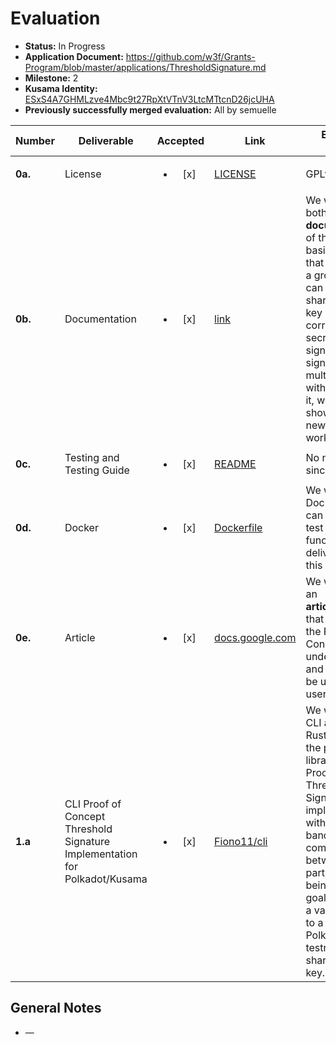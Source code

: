 # Evaluation

- **Status:** In Progress
- **Application Document:** https://github.com/w3f/Grants-Program/blob/master/applications/ThresholdSignature.md
- **Milestone:** 2
- **Kusama Identity:** [ESxS4A7GHMLzve4Mbc9t27RpXtVTnV3LtcMTtcnD26jcUHA](https://polkascan.io/pre/kusama/account/ESxS4A7GHMLzve4Mbc9t27RpXtVTnV3LtcMTtcnD26jcUHA)
- **Previously successfully merged evaluation:** All by semuelle

| Number | Deliverable | Accepted | Link | Evaluation Notes |
| ------ | ----------- | :------: | ---- |----------------- |
| **0a.** | License | <ul><li>[x] </li></ul> | [LICENSE](https://github.com/Fiono11/cli/blob/0a8be19bb0b0a519dde7e66e5dde500b2dd9eef4/LICENSE) | GPLv3 |
| **0b.** | Documentation | <ul><li>[x] </li></ul> | [link](https://github.com/Fiono11/cli/blob/0a8be19bb0b0a519dde7e66e5dde500b2dd9eef4/README.md) | We will provide both **inline documentation** of the code and a basic **tutorial** that explains how a group of users can generate a shared public key and use the corresponding secret key to sign threshold signatures multiple times without revealing it, which will show how the new functionality works. |
| **0c.** | Testing and Testing Guide | <ul><li>[x] </li></ul> | [README](https://github.com/Fiono11/cli/blob/0a8be19bb0b0a519dde7e66e5dde500b2dd9eef4/README.md#tutorial) | No new tests since [M1](https://github.com/w3f/schnorrkel/pull/110) |
| **0d.** | Docker | <ul><li>[x] </li></ul> | [Dockerfile](https://github.com/Fiono11/cli/blob/0a8be19bb0b0a519dde7e66e5dde500b2dd9eef4/Dockerfile) | We will provide a Dockerfile(s) that can be used to test all the functionality delivered with this milestone. |
| **0e.** | Article | <ul><li>[x] </li></ul> | [docs.google.com](https://docs.google.com/document/d/1FSytmhBTpTCfM6HUZ3fK-ERXsvgdgwJAyN5dl8013oc/edit?tab=t.0) | We will publish an **article**/workshop that explains how the Proof of Concept works under the hood and how it can be used from a user perspective. |
| **1.a** | CLI Proof of Concept Threshold Signature Implementation for Polkadot/Kusama | <ul><li>[x] </li></ul> | [Fiono11/cli](https://github.com/Fiono11/cli/tree/0a8be19bb0b0a519dde7e66e5dde500b2dd9eef4) | We will develop a CLI application in Rust that uses the previous libraries as a Proof of Concept Threshold Signature implementation with out-of-band communication between participants, being the end goal to broadcast a valid extrinsic to a Polkadot/Kusama testnet from a shared group key. |


## General Notes

- —
